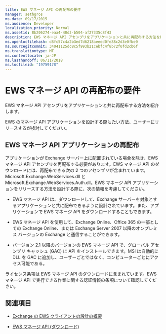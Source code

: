 ```yaml
---
title: EWS マネージ API の再配布の要件
manager: sethgros
ms.date: 09/17/2015
ms.audience: Developer
localization_priority: Normal
ms.assetid: 8b206274-eaa4-40d3-b504-af27335c8f43
description: EWS マネージ API アセンブリをアプリケーションと共に再配布する方法を紹介します。
ms.openlocfilehash: d8fc57c4a2b3ed7d6218aeeed0fe88c2d3e0fbe0
ms.sourcegitcommit: 34041125dc8c5f993b21cebfc4f8b72f0fd2cb6f
ms.translationtype: MT
ms.contentlocale: ja-JP
ms.lasthandoff: 06/11/2018
ms.locfileid: "19759178"
---
```

# <a name="redistribution-requirements-for-the-ews-managed-api"></a>EWS マネージ API の再配布の要件

EWS マネージ API アセンブリをアプリケーションと共に再配布する方法を紹介します。
  
EWS のマネージ API アプリケーションを設計する際もたい方法、ユーザーにリリースするが検討してください。 
  
## <a name="redistributing-your-ews-managed-api-application"></a>EWS マネージ API アプリケーションの再配布

アプリケーションが Exchange サーバー上に配置されている場合を除き、EWS マネージ API アセンブリを再配布する必要があります。EWS マネージ API のダウンロードには、再配布できる次の 2 つのアセンブリが含まれています。Microsoft.Exchange.WebServices.dll と Microsoft.Exchange.WebServices.Auth.dll。EWS マネージ API アプリケーションをリリースする方法を設計する際に、次の情報を考慮してください。
  
- EWS マネージ API は、ダウンロードして、Exchange サーバーを対象とするアプリケーションと共に配布できるように設計されています。また、アプリケーションで EWS マネージ API をダウンロードすることもできます。
    
- EWS マネージ API を使用して、Exchange Online、Office 365 の一部としての Exchange Online、または Exchange Server 2007 以降のオンプレミス バージョンの Exchange と通信することができます。
    
- バージョン 2.1 以降のバージョンの EWS マネージ API で、グローバル アセンブリ キャッシュ (GAC) に API をインストールできます。MSI は自動的に DLL を GAC に追加し、ユーザーごとではなく、コンピューターごとにアクセス可能である。
    
ライセンス条項は EWS マネージ API のダウンロードに含まれています。EWS マネージ API で実行できる作業に関する認証情報の条項について確認してください。
  
## <a name="see-also"></a>関連項目


- [Exchange の EWS クライアントの設計の概要](ews-client-design-overview-for-exchange.md)
    
- [EWS マネージ API (ダウンロード)](http://aka.ms/ews-managed-api-readme)
    

